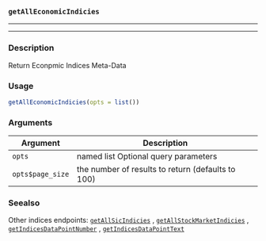### `getAllEconomicIndicies`
***
***

### Description

 Return Econpmic Indices Meta-Data

### Usage
```r
getAllEconomicIndicies(opts = list())
```

### Arguments
Argument      |Description
------------- |----------------
```opts```     |     named list Optional query parameters
```opts$page_size```     |     the number of results to return (defaults to 100)
### Seealso

 Other indices endpoints: [`getAllSicIndicies`](getAllSicIndicies.md) ,
  [`getAllStockMarketIndicies`](getAllStockMarketIndicies.md) ,
  [`getIndicesDataPointNumber`](getIndicesDataPointNumber.md) ,
  [`getIndicesDataPointText`](getIndicesDataPointText.md) 


